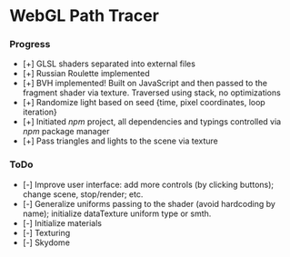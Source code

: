 # WebGL Path Tracer

### Progress
- [+] GLSL shaders separated into external files
- [+] Russian Roulette implemented
- [+] BVH implemented! Built on JavaScript and then passed to the fragment shader via texture. Traversed using stack, no optimizations
- [+] Randomize light based on seed {time, pixel coordinates, loop iteration}
- [+] Initiated *npm* project, all dependencies and typings controlled via *npm* package manager
- [+] Pass triangles and lights to the scene via texture

### ToDo
- [-] Improve user interface: add more controls (by clicking buttons); change scene, stop/render; etc.
- [-] Generalize uniforms passing to the shader (avoid hardcoding by name); initialize dataTexture uniform type or smth.
- [-] Initialize materials
- [-] Texturing
- [-] Skydome